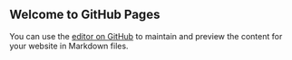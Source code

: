 ## Welcome to GitHub Pages

You can use the [editor on GitHub](https://github.com/ngocnvn/code4fun/edit/master/README.md) to maintain and preview the content for your website in Markdown files.
